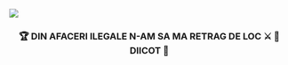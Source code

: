![](https://img.shields.io/badge/torchbyte.ro-_best_hosting_services-orange)
</br>
<h3 align="center">
  🏆 DIN AFACERI ILEGALE N-AM SA MA RETRAG DE LOC ⚔️
                    🔞 DIICOT 🚫
</h3>
